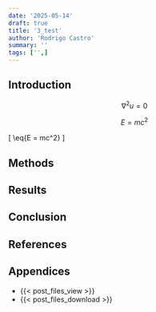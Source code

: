 ```yaml
---
date: '2025-05-14'
draft: true
title: '3_test'
author: 'Rodrigo Castro'
summary: ''
tags: ['',]
---
```


## Introduction

$$ \begin{equation} \nabla^2 u = 0 \end{equation} $$

$$\begin{equation}
E = mc^2
\end{equation}$$

\[ \eq{E = mc^2} \]

## Methods


## Results


## Conclusion


## References


## Appendices
* {{< post_files_view >}}
* {{< post_files_download >}}

<!--Links-->
[Python]: https://www.python.org/
